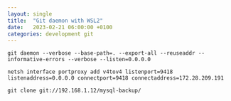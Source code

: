 ```yaml
---
layout: single
title:  "Git daemon with WSL2"
date:   2023-02-21 06:00:00 +0100
categories: development git
---
```



`git daemon --verbose --base-path=. --export-all --reuseaddr --informative-errors --verbose --listen=0.0.0.0`

`netsh interface portproxy add v4tov4 listenport=9418 listenaddress=0.0.0.0 connectport=9418 connectaddress=172.28.209.191 `


`git clone git://192.168.1.12/mysql-backup/`

